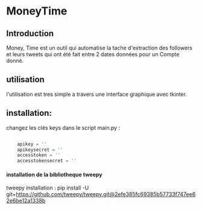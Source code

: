 # MoneyTime

## Introduction
Money, Time est un outil  qui automatise la tache d'extraction des followers et leurs tweets qui ont été fait entre 2 dates données pour un Compte donné.
## utilisation
l'utilisation est tres simple a travers une interface graphique avec tkinter.

## installation: 
changez les clés keys dans le script main.py :
```python

    apikey = ''
    apikeysecret = ''
    accesstoken = ''
    accesstokensecret = ''

```
#### installation de la bibliotheque tweepy
tweepy installation : pip install -U git+https://github.com/tweepy/tweepy.git@2efe385fc69385b57733f747ee62e6be12a1338b
